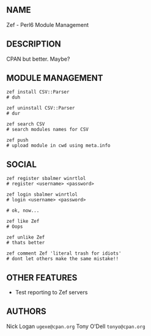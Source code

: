 ## NAME

Zef - Perl6 Module Management

## DESCRIPTION

CPAN but better. Maybe?

## MODULE MANAGEMENT

    zef install CSV::Parser
    # duh

    zef uninstall CSV::Parser
    # dur

    zef search CSV
    # search modules names for CSV

    zef push
    # upload module in cwd using meta.info

## SOCIAL

    zef register sbalmer winrtlol
    # register <username> <password>

    zef login sbalmer winrtlol
    # login <username> <password>

    # ok, now...

    zef like Zef
    # Oops

    zef unlike Zef
    # thats better

    zef comment Zef 'literal trash for idiots'
    # dont let others make the same mistake!!

## OTHER FEATURES

 * Test reporting to Zef servers

## AUTHORS

Nick Logan `ugexe@cpan.org`
Tony O'Dell `tonyo@cpan.org`
